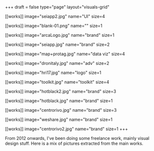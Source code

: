 +++
draft = false
type="page"
layout="visuals-grid"

[[works]]
image="seiapp2.jpg"
name="UI"
size=4

[[works]]
image="blank-01.png"
name=""
size=1

[[works]]
image="arcaLogo.jpg"
name="brand"
size=1

[[works]]
image="seiapp.jpg"
name="brand"
size=2

[[works]]
image="map+protag.jpg"
name="data viz"
size=4

[[works]]
image="dronitaly.jpg"
name="adv"
size=2

[[works]]
image="hri17.jpg"
name="logo"
size=1

[[works]]
image="toolkit.jpg"
name="toolkit"
size=4

[[works]]
image="hotblack2.jpg"
name="brand"
size=3

[[works]]
image="hotblack.jpg"
name="brand"
size=1

[[works]]
image="centrorivo.jpg"
name="brand"
size=3

[[works]]
image="weshare.jpg"
name="brand"
size=1

[[works]]
image="centrorivo2.jpg"
name="brand"
size=1
+++

From 2012 onwards, I've been doing some freelance work, mainly visual design stuff. Here is a mix of pictures extracted from the main works.
